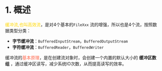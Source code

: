 # 1. 概述
<font color=gold>缓冲流,也叫高效流</font>，是对4个基本的`FileXxx` 流的增强，所以也是4个流，按照数据类型分类：

* **字节缓冲流**：`BufferedInputStream`，`BufferedOutputStream` 
* **字符缓冲流**：`BufferedReader`，`BufferedWriter`

缓冲流的<font color=tomato>基本原理</font>，是在创建流对象时，会创建一个内置的默认大小的 **缓冲区数组** ，通过缓冲区读写，减少系统IO次数，从而提高读写的效率。